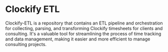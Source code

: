 # Clockify ETL

Clockify-ETL is a repository that contains an ETL pipeline and orchestration for collecting, parsing, and transforming Clockify timesheets for clients and consulting. It's a valuable tool for streamlining the process of time tracking and data management, making it easier and more efficient to manage consulting projects.
